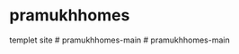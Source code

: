 # pramukhhomes
 templet site
#   p r a m u k h h o m e s - m a i n  
 #   p r a m u k h h o m e s - m a i n  
 